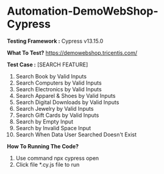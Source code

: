 # Automation-DemoWebShop-Cypress

**Testing Framework :** Cypress v13.15.0

**What To Test?** https://demowebshop.tricentis.com/

**Test Case :**
[SEARCH FEATURE]
1. Search Book by Valid Inputs
2. Search Computers by Valid Inputs
3. Search Electronics by Valid Inputs
4. Search Apparel & Shoes by Valid Inputs
5. Search Digital Downloads by Valid Inputs
6. Search Jewelry by Valid Inputs
7. Search Gift Cards by Valid Inputs
8. Search by Empty Input
9. Search by Invalid Space Input
10. Search When Data User Searched Doesn't Exist

**How To Running The Code?**
1. Use command npx cypress open
2. Click file *.cy.js file to run
